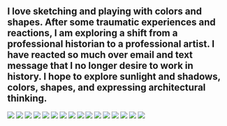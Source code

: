 
## I love sketching and playing with colors and shapes. After some traumatic experiences and reactions, I am exploring a shift from a professional historian to a professional artist. I have reacted so much over email and text message that I no longer desire to work in history. I hope to explore sunlight and shadows, colors, shapes, and expressing architectural thinking. ## 

<img class="profile-picture" src=".jpg">

<img src = "sketches/sketch1.jpg">

<img src = "sketches/sketch2.jpg">

<img src = "sketches/sketch3.jpg">

<img src = "sketches/sketch4.jpg">

<img src = "sketches/sketch5.jpg">

<img src = "sketches/sketch6.jpg">

<img src = "sketches/sketch7.jpg">

<img src = "sketches/sketch8.jpg">

<img src = "sketches/sketch9.jpg">

<img src = "sketches/sketch10.jpg">

<img src = "sketches/sketch11.jpg">

<img src = "sketches/sketch12.jpg">

<img src = "sketches/sketch13.jpg">

<img src = "sketches/sketch14.jpg">

<img src = "sketches/sketch15.jpg">
